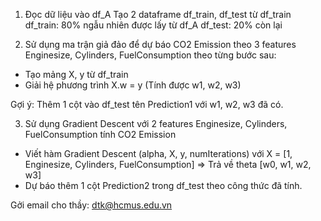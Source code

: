 1. Đọc dữ liệu vào df_A
  Tạo 2 dataframe df_train, df_test từ  df_train
  df_train: 80% ngẫu nhiên được lấy từ df_A
  df_test: 20% còn lại

2. Sử dụng ma trận giả đảo để dự báo CO2 Emission theo 3 features Enginesize, Cylinders, FuelConsumption theo từng bước sau:
  - Tạo mảng X, y từ df_train
  - Giải hệ phương trình X.w = y (Tính được w1, w2, w3)

Gợi ý:
  Thêm 1 cột vào df_test tên Prediction1 với w1, w2, w3 đã có.

3. Sử dụng Gradient Descent với 2 features Enginesize, Cylinders, FuelConsumption tính  CO2 Emission
  - Viết  hàm Gradient Descent (alpha, X, y, numIterations) với X = [1, Enginesize, Cylinders, FuelConsumption] => Trả về theta [w0, w1, w2, w3]
  - Dự báo thêm 1 cột Prediction2 trong df_test theo công thức đã tính.

Gởi email cho thầy: dtk@hcmus.edu.vn